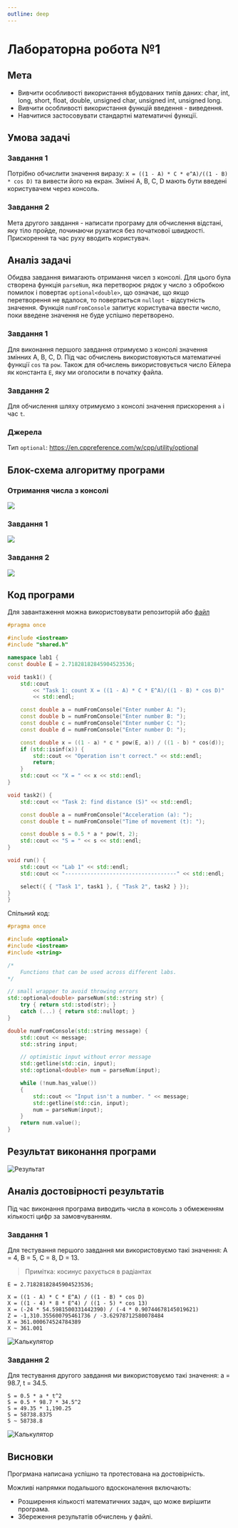 ```yaml
---
outline: deep
---
```


<!-- <script setup>
  import { data } from './1.data.js'
</script>
<div v-html="data"></div> -->

# Лабораторна робота №1

## Мета

- Вивчити особливості використання вбудованих типів даних: char, int, long, short, float, double, unsigned char, unsigned int, unsigned long.
- Вивчити особливості використання функцій введення - виведення.
- Навчитися застосовувати стандартні математичні функції.

## Умова задачі

### Завдання 1

Потрібно обчислити значення виразу: `X = ((1 - A) * C * e^A)/((1 - B) * cos D)`
та вивести його на екран. Змінні A, B, C, D мають бути введені користувачем через консоль.

### Завдання 2

Мета другого завдання - написати програму для обчислення відстані, яку тіло пройде, починаючи рухатися без початкової швидкості. Прискорення та час руху вводить користувач.

## Аналіз задачі

Обидва завдання вимагають отримання чисел з консолі.
Для цього була створена функція `parseNum`, яка перетворює рядок у число
з обробкою помилок і повертає `optional<double>`, що означає,
що якщо перетворення не вдалося, то повертається `nullopt` - відсутність значення.
Функція `numFromConsole` запитує користувача ввести число,
поки введене значення не буде успішно перетворено.

### Завдання 1

Для виконання першого завдання отримуємо з консолі значення змінних A, B, C, D.
Під час обчислень використовуються математичні функції `cos` та `pow`.
Також для обчислень використовується число Ейлера як константа `E`,
яку ми оголосили в початку файла.

### Завдання 2

Для обчислення шляху отримуємо з консолі значення прискорення `a` і час `t`.

### Джерела

Тип `optional`: https://en.cppreference.com/w/cpp/utility/optional

## Блок-схема алгоритму програми

### Отримання числа з консолі

![](../assets/lab1/num-from-console.png)

### Завдання 1

![](../assets/lab1/task-1.png)

### Завдання 2

![](../assets/lab1/task-2.png)

## Код програми

Для завантаження можна використовувати репозиторій або
[файл](https://github.com/koshcher/op/blob/main/src/labs/lab1.h)

```cpp
#pragma once

#include <iostream>
#include "shared.h"

namespace lab1 {
const double E = 2.71828182845904523536;

void task1() {
    std::cout
        << "Task 1: count X = ((1 - A) * C * E^A)/((1 - B) * cos D)"
        << std::endl;

    const double a = numFromConsole("Enter number A: ");
    const double b = numFromConsole("Enter number B: ");
    const double c = numFromConsole("Enter number C: ");
    const double d = numFromConsole("Enter number D: ");

    const double x = ((1 - a) * c * pow(E, a)) / ((1 - b) * cos(d));
    if (std::isinf(x)) {
        std::cout << "Operation isn't correct." << std::endl;
        return;
    }
    std::cout << "X = " << x << std::endl;
}

void task2() {
    std::cout << "Task 2: find distance (S)" << std::endl;

    const double a = numFromConsole("Acceleration (a): ");
    const double t = numFromConsole("Time of movement (t): ");

    const double s = 0.5 * a * pow(t, 2);
    std::cout << "S = " << s << std::endl;
}

void run() {
    std::cout << "Lab 1" << std::endl;
    std::cout << "-----------------------------------" << std::endl;

    select({ { "Task 1", task1 }, { "Task 2", task2 } });
}
}
```

Спільний код:

```cpp
#pragma once

#include <optional>
#include <iostream>
#include <string>

/*
    Functions that can be used across different labs.
*/

// small wrapper to avoid throwing errors
std::optional<double> parseNum(std::string str) {
    try { return std::stod(str); }
    catch (...) { return std::nullopt; }
}

double numFromConsole(std::string message) {
    std::cout << message;
    std::string input;

    // optimistic input without error message
    std::getline(std::cin, input);
    std::optional<double> num = parseNum(input);

    while (!num.has_value())
    {
        std::cout << "Input isn't a number. " << message;
        std::getline(std::cin, input);
        num = parseNum(input);
    }
    return num.value();
}
```

## Результат виконання програми

![Результат](../assets/lab1/result.png)

## Аналіз достовірності результатів

Під час виконання програма виводить числа в консоль з обмеженням
кількості цифр за замовчуванням.

### Завдання 1

Для тестування першого завдання ми використовуємо такі значення: A = 4, B = 5, C = 8, D = 13.

> Примітка: косинус рахується в радіантах

```
E = 2.71828182845904523536;

X = ((1 - A) * C * E^A) / ((1 - B) * cos D)
X = ((1 - 4) * 8 * E^4) / ((1 - 5) * cos 13)
X = (-24 * 54.5981500331442390) / (-4 * 0.90744678145019621)
Z = -1,310.355600795461736 / -3.62978712580078484
X = 361.000674524784389
X ~ 361.001
```

![Калькулятор](../assets/lab1/calc-1.png)

### Завдання 2

Для тестування другого завдання ми використовуємо такі значення: a = 98.7, t = 34.5.

```
S = 0.5 * a * t^2
S = 0.5 * 98.7 * 34.5^2
S = 49.35 * 1,190.25
S = 58738.8375
S ~ 58738.8
```

![Калькулятор](../assets/lab1/calc-2.png)

## Висновки

Прогрмана написана успішно та протестована на достовірність.

Можливі напрямки подальшого вдосконалення включають:

- Розширення кількості математичних задач, що може вирішити програма.
- Збереження результатів обчислень у файлі.
